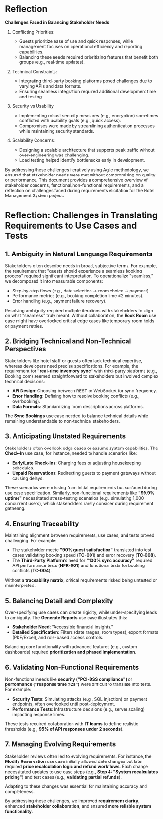 # Reflection

**Challenges Faced in Balancing Stakeholder Needs**

1. Conflicting Priorities:
   - Guests prioritize ease of use and quick responses, while management focuses on operational efficiency and reporting capabilities.
   - Balancing these needs required prioritizing features that benefit both groups (e.g., real-time updates).

2. Technical Constraints:
   - Integrating third-party booking platforms posed challenges due to varying APIs and data formats.
   - Ensuring seamless integration required additional development time and testing.

3. Security vs Usability:
   - Implementing robust security measures (e.g., encryption) sometimes conflicted with usability goals (e.g., quick access).
   - Compromises were made by streamlining authentication processes while maintaining security standards.
     
4. Scalability Concerns:
   - Designing a scalable architecture that supports peak traffic without over-engineering was challenging.
   - Load testing helped identify bottlenecks early in development.
     
By addressing these challenges iteratively using Agile methodology, we ensured that stakeholder needs were met without compromising on quality or performance.
This document provides a comprehensive overview of stakeholder concerns, functional/non-functional requirements, 
and a reflection on challenges faced during requirements elicitation for the Hotel Management System project.

# Reflection: Challenges in Translating Requirements to Use Cases and Tests

## 1. Ambiguity in Natural Language Requirements  
Stakeholders often describe needs in broad, subjective terms. For example, the requirement that "guests should experience a seamless booking process" required significant interpretation. To operationalize "seamless," we decomposed it into measurable components:  

- Step-by-step flows (e.g., date selection → room choice → payment).  
- Performance metrics (e.g., booking completion time ≤2 minutes).  
- Error handling (e.g., payment failure recovery).  

Resolving ambiguity required multiple iterations with stakeholders to align on what "seamless" truly meant. Without collaboration, the **Book Room** use case might have overlooked critical edge cases like temporary room holds or payment retries.  

## 2. Bridging Technical and Non-Technical Perspectives  
Stakeholders like hotel staff or guests often lack technical expertise, whereas developers need precise specifications. For example, the requirement for **"real-time inventory sync"** with third-party platforms (e.g., Booking.com) seemed straightforward to stakeholders but involved complex technical decisions:  

- **API Design**: Choosing between REST or WebSocket for sync frequency.  
- **Error Handling**: Defining how to resolve booking conflicts (e.g., overbooking).  
- **Data Formats**: Standardizing room descriptions across platforms.  

The **Sync Bookings** use case needed to balance technical details while remaining understandable to non-technical stakeholders.  

## 3. Anticipating Unstated Requirements  
Stakeholders often overlook edge cases or assume system capabilities. The **Check-In** use case, for instance, needed to handle scenarios like:  

- **Early/Late Check-Ins**: Charging fees or adjusting housekeeping schedules.  
- **Unpaid Reservations**: Redirecting guests to payment gateways without causing delays.  

These scenarios were missing from initial requirements but surfaced during use case specification. Similarly, non-functional requirements like **"99.9% uptime"** necessitated stress-testing scenarios (e.g., simulating 1,000 concurrent users), which stakeholders rarely consider during requirement gathering.  

## 4. Ensuring Traceability  
Maintaining alignment between requirements, use cases, and tests proved challenging. For example:  

- The stakeholder metric **"90% guest satisfaction"** translated into test cases validating booking speed (**TC-001**) and error recovery (**TC-008**).  
- The **Third-Party Platform**’s need for **"100% sync accuracy"** required API performance tests (**NFR-001**) and functional tests for booking conflicts (**TC-004**).  

Without a **traceability matrix**, critical requirements risked being untested or misinterpreted.  

## 5. Balancing Detail and Complexity  
Over-specifying use cases can create rigidity, while under-specifying leads to ambiguity. The **Generate Reports** use case illustrates this:  

- **Stakeholder Need**: "Accessible financial insights."  
- **Detailed Specification**: Filters (date ranges, room types), export formats (PDF/Excel), and role-based access controls.  

Balancing core functionality with advanced features (e.g., custom dashboards) required **prioritization and phased implementation**.  

## 6. Validating Non-Functional Requirements  
Non-functional needs like **security ("PCI-DSS compliance")** or **performance ("response time ≤2s")** were difficult to translate into tests. For example:  

- **Security Tests**: Simulating attacks (e.g., SQL injection) on payment endpoints, often overlooked until post-deployment.  
- **Performance Tests**: Infrastructure decisions (e.g., server scaling) impacting response times.  

These tests required collaboration with **IT teams** to define realistic thresholds (e.g., **95% of API responses under 2 seconds**).  

## 7. Managing Evolving Requirements  
Stakeholder reviews often led to evolving requirements. For instance, the **Modify Reservation** use case initially allowed date changes but later required **price recalculation logic and refund workflows**. Each change necessitated updates to use case steps (e.g., **Step 4: "System recalculates pricing"**) and test cases (e.g., **validating partial refunds**).  

Adapting to these changes was essential for maintaining accuracy and completeness.  

By addressing these challenges, we improved **requirement clarity**, enhanced **stakeholder collaboration**, and ensured **more reliable system functionality**.  


